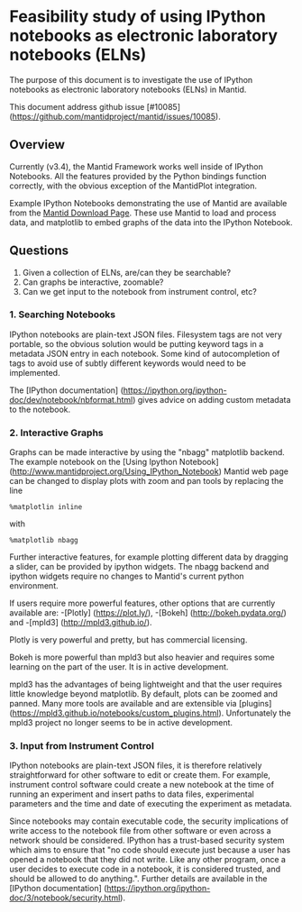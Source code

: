 # Feasibility study of using IPython notebooks as electronic laboratory notebooks (ELNs)

The purpose of this document is to investigate the use of IPython notebooks as
electronic laboratory notebooks (ELNs) in Mantid.

This document address github issue [#10085] (https://github.com/mantidproject/mantid/issues/10085).

## Overview

Currently (v3.4), the Mantid Framework works well inside of IPython Notebooks.
All the features provided by the Python bindings function correctly, with the
obvious exception of the MantidPlot integration.

Example IPython Notebooks demonstrating the use of Mantid are available from the
[Mantid Download Page](http://download.mantidproject.org/). These use Mantid to
load and process data, and matplotlib to embed graphs of the data into the
IPython Notebook.

## Questions

1. Given a collection of ELNs, are/can they be searchable?
2. Can graphs be interactive, zoomable?
3. Can we get input to the notebook from instrument control, etc?

### 1. Searching Notebooks

IPython notebooks are plain-text JSON files. Filesystem tags are not very portable,
so the obvious solution would be putting keyword tags in a metadata JSON entry
in each notebook. Some kind of autocompletion of tags to avoid use of subtly
different keywords would need to be implemented.

The [IPython documentation] (https://ipython.org/ipython-doc/dev/notebook/nbformat.html)
gives advice on adding custom metadata to the notebook.

### 2. Interactive Graphs

Graphs can be made interactive by using the "nbagg" matplotlib backend. The 
example notebook on the [Using Ipython Notebook] (http://www.mantidproject.org/Using_IPython_Notebook)
Mantid web page can be changed to display plots with zoom and pan tools by replacing the 
line
```
%matplotlin inline
```
with
```
%matplotlib nbagg
```

Further interactive features, for example plotting different data by dragging a slider, 
can be provided by ipython widgets. The nbagg backend and ipython widgets require no 
changes to Mantid's current python environment.

If users require more powerful features, other options that are currently available are:
-[Plotly] (https://plot.ly/),
-[Bokeh] (http://bokeh.pydata.org/) and
-[mpld3] (http://mpld3.github.io/).

Plotly is very powerful and pretty, but has commercial licensing.

Bokeh is more powerful than mpld3 but also heavier and requires some learning
on the part of the user. It is in active development.

mpld3 has the advantages of being lightweight and that the user requires little
knowledge beyond matplotlib. By default, plots can be zoomed and panned. Many more
tools are available and are extensible via [plugins] (https://mpld3.github.io/notebooks/custom_plugins.html). 
Unfortunately the mpld3 project no longer seems to be in active development.

### 3. Input from Instrument Control

IPython notebooks are plain-text JSON files, it is therefore relatively
straightforward for other software to edit or create them. For example, instrument
control software could create a new notebook at the time of running an experiment and
insert paths to data files, experimental parameters and the time and date of executing the
experiment as metadata.

Since notebooks may contain executable code, the security implications
of write access to the notebook file from other software or even across a
network should be considered. IPython has a trust-based security system which
aims to ensure that "no code should execute just because a user has opened a notebook
that they did not write. Like any other program, once a user decides to execute
code in a notebook, it is considered trusted, and should be allowed to do anything.".
Further details are available in the [IPython documentation] (https://ipython.org/ipython-doc/3/notebook/security.html).
